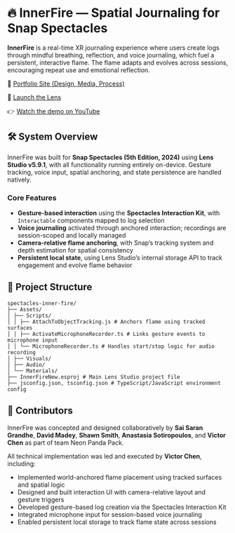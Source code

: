 # 🔥 InnerFire — Spatial Journaling for Snap Spectacles

**InnerFire** is a real-time XR journaling experience where users create logs through mindful breathing, reflection, and voice journaling, which fuel a persistent, interactive flame. The flame adapts and evolves across sessions, encouraging repeat use and emotional reflection.

🔗 [Portfolio Site (Design, Media, Process)](https://d4xr.notion.site/Team-4-Neon-Panda-Pack-1ee2fe62373680aa9b11e6580f9a62b9) 

💛 [Launch the Lens](https://www.spectacles.com/lens/4b75bc71480e4ac2bd81de92b42f55e8?type=SNAPCODE&metadata=01)

👉 [Watch the demo on YouTube](https://www.youtube.com/watch?v=MaDyfua4cXI)

## 🛠 System Overview

InnerFire was built for **Snap Spectacles (5th Edition, 2024)** using **Lens Studio v5.9.1**, with all functionality running entirely on-device. Gesture tracking, voice input, spatial anchoring, and state persistence are handled natively.

### Core Features

- **Gesture-based interaction** using the **Spectacles Interaction Kit**, with `Interactable` components mapped to log selection
- **Voice journaling** activated through anchored interaction; recordings are session-scoped and locally managed
- **Camera-relative flame anchoring**, with Snap’s tracking system and depth estimation for spatial consistency
- **Persistent local state**, using Lens Studio’s internal storage API to track engagement and evolve flame behavior

## 📁 Project Structure
```
spectacles-inner-fire/
├── Assets/
│ ├── Scripts/
│ │ ├── AttachToObjectTracking.js # Anchors flame using tracked surfaces
│ │ ├── ActivateMicrophoneRecorder.ts # Links gesture events to microphone input
│ │ └── MicrophoneRecorder.ts # Handles start/stop logic for audio recording
│ ├── Visuals/
│ ├── Audio/
│ └── Materials/
├── InnerFireNew.esproj # Main Lens Studio project file
├── jsconfig.json, tsconfig.json # TypeScript/JavaScript environment config
```

## 👥 Contributors

InnerFire was concepted and designed collaboratively by **Sai Saran Grandhe**, **David Madey**, **Shawn Smith**, **Anastasia Sotiropoulos**, and **Victor Chen** as part of team Neon Panda Pack.

All technical implementation was led and executed by **Victor Chen**, including:

- Implemented world-anchored flame placement using tracked surfaces and spatial logic  
- Designed and built interaction UI with camera-relative layout and gesture triggers  
- Developed gesture-based log creation via the Spectacles Interaction Kit  
- Integrated microphone input for session-based voice journaling  
- Enabled persistent local storage to track flame state across sessions  
